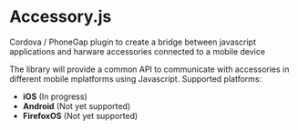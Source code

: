 Accessory.js
============

Cordova / PhoneGap plugin to create a bridge between javascript applications and harware accessories connected to a mobile device

The library will provide a common API to communicate with accessories in different mobile mplatforms using Javascript. Supported platforms:
* **iOS** (In progress)
* **Android** (Not yet supported)
* **FirefoxOS** (Not yet supported)
